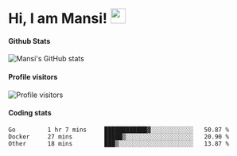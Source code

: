 # Hi, I am Mansi! <img src="https://user-images.githubusercontent.com/1303154/88677602-1635ba80-d120-11ea-84d8-d263ba5fc3c0.gif" width="30px">

#### Github Stats

![Mansi's GitHub stats](https://github-readme-stats.vercel.app/api?username=mansikulkarni96&theme=tokyonight&count_private=true&show_icons=true&hide=contribs)

#### Profile visitors

![Profile visitors](https://visitor-badge.glitch.me/badge?page_id=page.id&left_color=grey&right_color=blue)

#### Coding stats

<!--START_SECTION:waka-->

```text
Go         1 hr 7 mins     ████████████▓░░░░░░░░░░░░   50.87 %
Docker     27 mins         █████▒░░░░░░░░░░░░░░░░░░░   20.90 %
Other      18 mins         ███▒░░░░░░░░░░░░░░░░░░░░░   13.87 %
```

<!--END_SECTION:waka-->
